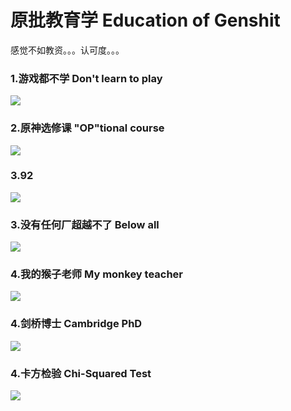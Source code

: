 # 原批教育学   Education of Genshit

感觉不如教资。。。认可度。。。

### 1.游戏都不学   Don't learn to play

![](https://github.com/DreamingCats/GenshitJokes/raw/main/genshitjokes/原批教育学/游戏都不学.jpg)

### 2.原神选修课   "OP"tional course

![](https://github.com/DreamingCats/GenshitJokes/raw/main/genshitjokes/原批教育学/原神选修课.jpg)

### 3.92

![](https://github.com/DreamingCats/GenshitJokes/raw/main/genshitjokes/原批教育学/92.jpg)

### 3.没有任何厂超越不了   Below all

![](https://github.com/DreamingCats/GenshitJokes/raw/main/genshitjokes/原批教育学/没有任何厂超越不了.jpg)

### 4.我的猴子老师   My monkey teacher

![](https://github.com/DreamingCats/GenshitJokes/raw/main/超能原批大搜索/我的猴子老师.jpg)

### 4.剑桥博士   Cambridge PhD

![](https://github.com/DreamingCats/GenshitJokes/raw/main/超能原批大搜索/剑桥博士.jpg)

### 4.卡方检验   Chi-Squared Test

![](https://github.com/DreamingCats/GenshitJokes/raw/main/超能原批大搜索/卡方检验.jpg)